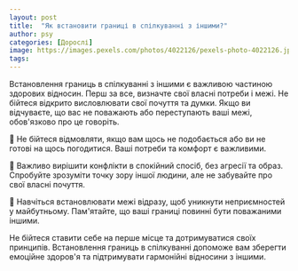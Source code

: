 ```yaml
---
layout: post
title:  "Як встановити границі в спілкуванні з іншими?"
author: psy
categories: [Дорослі]
image: https://images.pexels.com/photos/4022126/pexels-photo-4022126.jpeg?auto=compress&cs=tinysrgb&fit=crop&h=627&w=1200
tags: 
---
```


Встановлення границь в спілкуванні з іншими є важливою частиною здорових відносин. Перш за все, визначте свої власні потреби і межі. Не бійтеся відкрито висловлювати свої почуття та думки. Якщо ви відчуваєте, що вас не поважають або переступають ваші межі, обов'язково про це говоріть. 

🚫 Не бійтеся відмовляти, якщо вам щось не подобається або ви не готові на щось погодитися. Ваші потреби та комфорт є важливими.

💬 Важливо вирішити конфлікти в спокійний спосіб, без агресії та образ. Спробуйте зрозуміти точку зору іншої людини, але не забувайте про свої власні почуття.

🤝 Навчіться встановлювати межі відразу, щоб уникнути неприємностей у майбутньому. Пам'ятайте, що ваші границі повинні бути поважаними іншими.

Не бійтеся ставити себе на перше місце та дотримуватися своїх принципів. Встановлення границь в спілкуванні допоможе вам зберегти емоційне здоров'я та підтримувати гармонійні відносини з іншими.


